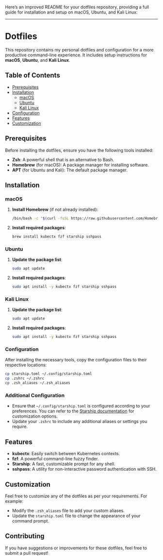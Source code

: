 Here’s an improved README for your dotfiles repository, providing a full guide for installation and setup on macOS, Ubuntu, and Kali Linux:

---

# Dotfiles

This repository contains my personal dotfiles and configuration for a more productive command-line experience. It includes setup instructions for **macOS**, **Ubuntu**, and **Kali Linux**.

## Table of Contents

- [Prerequisites](#prerequisites)
- [Installation](#installation)
  - [macOS](#macos)
  - [Ubuntu](#ubuntu)
  - [Kali Linux](#kali-linux)
- [Configuration](#configuration)
- [Features](#features)
- [Customization](#customization)

## Prerequisites

Before installing the dotfiles, ensure you have the following tools installed:

- **Zsh**: A powerful shell that is an alternative to Bash.
- **Homebrew** (for macOS): A package manager for installing software.
- **APT** (for Ubuntu and Kali): The default package manager.

## Installation

### macOS

1. **Install Homebrew** (if not already installed):
   ```bash
   /bin/bash -c "$(curl -fsSL https://raw.githubusercontent.com/Homebrew/install/HEAD/install.sh)"
   ```

2. **Install required packages**:
   ```bash
   brew install kubectx fzf starship sshpass
   ```

### Ubuntu

1. **Update the package list**:
   ```bash
   sudo apt update
   ```

2. **Install required packages**:
   ```bash
   sudo apt install -y kubectx fzf starship sshpass
   ```

### Kali Linux

1. **Update the package list**:
   ```bash
   sudo apt update
   ```

2. **Install required packages**:
   ```bash
   sudo apt install -y kubectx fzf starship sshpass
   ```

### Configuration

After installing the necessary tools, copy the configuration files to their respective locations:

```bash
cp starship.toml ~/.config/starship.toml
cp .zshrc ~/.zshrc
cp .zsh_aliases ~/.zsh_aliases
```

### Additional Configuration

- Ensure that `~/.config/starship.toml` is configured according to your preferences. You can refer to the [Starship documentation](https://starship.rs/config/) for customization options.
- Update your `.zshrc` to include any additional aliases or settings you require.

## Features

- **kubectx**: Easily switch between Kubernetes contexts.
- **fzf**: A powerful command-line fuzzy finder.
- **Starship**: A fast, customizable prompt for any shell.
- **sshpass**: A utility for non-interactive password authentication with SSH.

## Customization

Feel free to customize any of the dotfiles as per your requirements. For example:

- Modify the `.zsh_aliases` file to add your custom aliases.
- Update the `starship.toml` file to change the appearance of your command prompt.

## Contributing

If you have suggestions or improvements for these dotfiles, feel free to submit a pull request!

